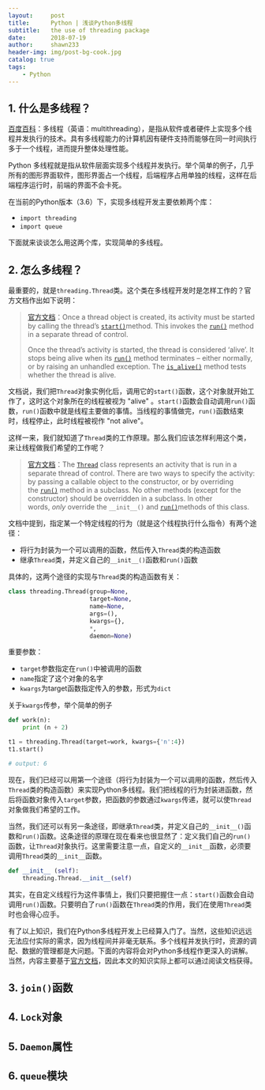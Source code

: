 ```yaml
---
layout:     post
title:      Python | 浅谈Python多线程
subtitle:   the use of threading package
date:       2018-07-19
author:     shawn233
header-img: img/post-bg-cook.jpg
catalog: true
tags:
    - Python
---
```




## 1. 什么是多线程？

[百度百科](https://baike.baidu.com/item/%E5%A4%9A%E7%BA%BF%E7%A8%8B/1190404?fr=aladdin)：多线程（英语：multithreading），是指从软件或者硬件上实现多个线程并发执行的技术。具有多线程能力的计算机因有硬件支持而能够在同一时间执行多于一个线程，进而提升整体处理性能。

Python 多线程就是指从软件层面实现多个线程并发执行。举个简单的例子，几乎所有的图形界面软件，图形界面占一个线程，后端程序占用单独的线程，这样在后端程序运行时，前端的界面不会卡死。

在当前的Python版本（3.6）下，实现多线程开发主要依赖两个库：

* `import threading`
* `import queue`

下面就来谈谈怎么用这两个库，实现简单的多线程。

## 2. 怎么多线程？

最重要的，就是`threading.Thread`类。这个类在多线程开发时是怎样工作的？官方文档作出如下说明：

> [官方文档](https://docs.python.org/3.6/library/threading.html)：Once a thread object is created, its activity must be started by calling the thread’s [`start()`](https://docs.python.org/3.6/library/threading.html#threading.Thread.start "threading.Thread.start")method. This invokes the [`run()`](https://docs.python.org/3.6/library/threading.html#threading.Thread.run "threading.Thread.run") method in a separate thread of control.
>
> Once the thread’s activity is started, the thread is considered ‘alive’. It stops being alive when its [`run()`](https://docs.python.org/3.6/library/threading.html#threading.Thread.run "threading.Thread.run") method terminates – either normally, or by raising an unhandled exception. The [`is_alive()`](https://docs.python.org/3.6/library/threading.html#threading.Thread.is_alive "threading.Thread.is_alive") method tests whether the thread is alive.

文档说，我们把`Thread`对象实例化后，调用它的`start()`函数，这个对象就开始工作了，这时这个对象所在的线程被视为 "alive" 。`start()`函数会自动调用`run()`函数，`run()`函数中就是线程主要做的事情。当线程的事情做完，`run()`函数结束时，线程停止，此时线程被视作 "not alive"。

这样一来，我们就知道了`Thread`类的工作原理。那么我们应该怎样利用这个类，来让线程做我们希望的工作呢？

> [官方文档](https://docs.python.org/3.6/library/threading.html)：The [`Thread`](https://docs.python.org/3.6/library/threading.html#threading.Thread "threading.Thread") class represents an activity that is run in a separate thread of control. There are two ways to specify the activity: by passing a callable object to the constructor, or by overriding the [`run()`](https://docs.python.org/3.6/library/threading.html#threading.Thread.run "threading.Thread.run") method in a subclass. No other methods (except for the constructor) should be overridden in a subclass. In other words, *only* override the `__init__()` and [`run()`](https://docs.python.org/3.6/library/threading.html#threading.Thread.run "threading.Thread.run")methods of this class.

文档中提到，指定某一个特定线程的行为（就是这个线程执行什么指令）有两个途径：

* 将行为封装为一个可以调用的函数，然后传入`Thread`类的构造函数
* 继承`Thread`类，并定义自己的`__init__()`函数和`run()`函数

具体的，这两个途径的实现与`Thread`类的构造函数有关：

```python
class threading.Thread(group=None, 
                       target=None, 
                       name=None, 
                       args=(), 
                       kwargs={}, 
                       *, 
                       daemon=None)
```

重要参数：

* `target`参数指定在`run()`中被调用的函数
* `name`指定了这个对象的名字
* `kwargs`为target函数指定传入的参数，形式为`dict`

关于`kwargs`传参，举个简单的例子

```python
def work(n):
    print (n + 2)

t1 = threading.Thread(target=work, kwargs={'n':4})
t1.start()

# output: 6
```

现在，我们已经可以用第一个途径（将行为封装为一个可以调用的函数，然后传入`Thread`类的构造函数）来实现Python多线程。我们把线程的行为封装进函数，然后将函数对象传入`target`参数，把函数的参数通过`kwargs`传递，就可以使`Thread`对象做我们希望的工作。

当然，我们还可以有另一条途径，即继承`Thread`类，并定义自己的`__init__()`函数和`run()`函数。这条途径的原理在现在看来也很显然了：定义我们自己的`run()`函数，让`Thread`对象执行。这里需要注意一点，自定义的`__init__`函数，必须要调用`Thread`类的`__init__`函数。

```python
def __init__ (self):
    threading.Thread.__init__(self)
```

其实，在自定义线程行为这件事情上，我们只要把握住一点：`start()`函数会自动调用`run()`函数。只要明白了`run()`函数在`Thread`类的作用，我们在使用`Thread`类时也会得心应手。

有了以上知识，我们在Python多线程开发上已经算入门了。当然，这些知识远远无法应付实际的需求，因为线程间并非毫无联系。多个线程并发执行时，资源的调配、数据的管理都是大问题。下面的内容将会对Python多线程作更深入的讲解。当然，内容主要基于[官方文档](https://docs.python.org/3.6/library/threading.html)，因此本文的知识实际上都可以通过阅读文档获得。

## 3. `join()`函数

## 4. `Lock`对象

## 5. `Daemon`属性

## 6. `queue`模块

